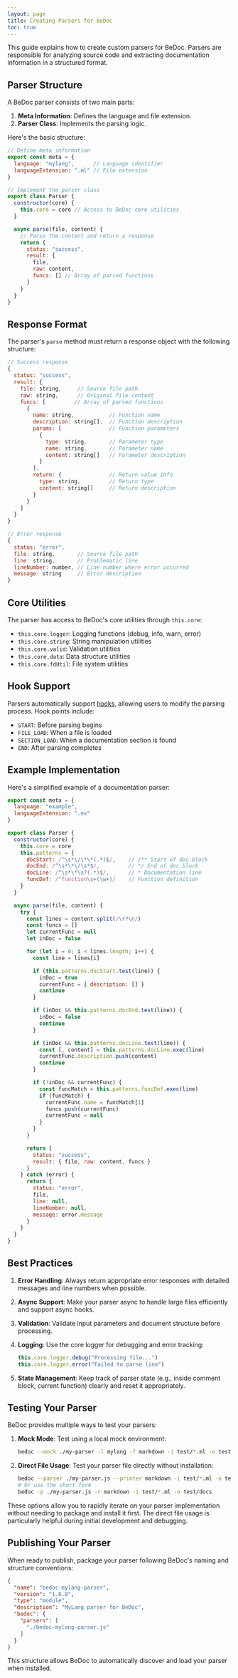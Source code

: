 ```yaml
---
layout: page
title: Creating Parsers for BeDoc
toc: true
---
```


This guide explains how to create custom parsers for BeDoc. Parsers are
responsible for analyzing source code and extracting documentation information
in a structured format.

## Parser Structure

A BeDoc parser consists of two main parts:

1. **Meta Information**: Defines the language and file extension.
2. **Parser Class**: Implements the parsing logic.

Here's the basic structure:

```javascript
// Define meta information
export const meta = {
  language: "mylang",      // Language identifier
  languageExtension: ".ml" // File extension
}

// Implement the parser class
export class Parser {
  constructor(core) {
    this.core = core // Access to BeDoc core utilities
  }

  async parse(file, content) {
    // Parse the content and return a response
    return {
      status: "success",
      result: {
        file,
        raw: content,
        funcs: [] // Array of parsed functions
      }
    }
  }
}
```

## Response Format

The parser's `parse` method must return a response object with the following
structure:

```javascript
// Success response
{
  status: "success",
  result: {
    file: string,     // Source file path
    raw: string,      // Original file content
    funcs: [         // Array of parsed functions
      {
        name: string,           // Function name
        description: string[],  // Function description
        params: [               // Function parameters
          {
            type: string,       // Parameter type
            name: string,       // Parameter name
            content: string[]   // Parameter description
          }
        ],
        return: {               // Return value info
          type: string,         // Return type
          content: string[]     // Return description
        }
      }
    ]
  }
}

// Error response
{
  status: "error",
  file: string,       // Source file path
  line: string,       // Problematic line
  lineNumber: number, // Line number where error occurred
  message: string     // Error description
}
```

## Core Utilities

The parser has access to BeDoc's core utilities through `this.core`:

- `this.core.logger`: Logging functions (debug, info, warn, error)
- `this.core.string`: String manipulation utilities
- `this.core.valid`: Validation utilities
- `this.core.data`: Data structure utilities
- `this.core.fdUtil`: File system utilities

## Hook Support

Parsers automatically support [hooks](hooks), allowing users to modify the
parsing process. Hook points include:

- `START`: Before parsing begins
- `FILE_LOAD`: When a file is loaded
- `SECTION_LOAD`: When a documentation section is found
- `END`: After parsing completes

## Example Implementation

Here's a simplified example of a documentation parser:

```javascript
export const meta = {
  language: "example",
  languageExtension: ".ex"
}

export class Parser {
  constructor(core) {
    this.core = core
    this.patterns = {
      docStart: /^\s*\/\*\*(.*)$/,    // /** Start of doc block
      docEnd: /^\s*\*\/\s*$/,         // */ End of doc block
      docLine: /^\s*\*\s?(.*)$/,      // * Documentation line
      funcDef: /^function\s+(\w+)/    // Function definition
    }
  }

  async parse(file, content) {
    try {
      const lines = content.split(/\r?\n/)
      const funcs = []
      let currentFunc = null
      let inDoc = false

      for (let i = 0; i < lines.length; i++) {
        const line = lines[i]

        if (this.patterns.docStart.test(line)) {
          inDoc = true
          currentFunc = { description: [] }
          continue
        }

        if (inDoc && this.patterns.docEnd.test(line)) {
          inDoc = false
          continue
        }

        if (inDoc && this.patterns.docLine.test(line)) {
          const [, content] = this.patterns.docLine.exec(line)
          currentFunc.description.push(content)
          continue
        }

        if (!inDoc && currentFunc) {
          const funcMatch = this.patterns.funcDef.exec(line)
          if (funcMatch) {
            currentFunc.name = funcMatch[1]
            funcs.push(currentFunc)
            currentFunc = null
          }
        }
      }

      return {
        status: "success",
        result: { file, raw: content, funcs }
      }
    } catch (error) {
      return {
        status: "error",
        file,
        line: null,
        lineNumber: null,
        message: error.message
      }
    }
  }
}
```

## Best Practices

1. **Error Handling**: Always return appropriate error responses with detailed
   messages and line numbers when possible.

2. **Async Support**: Make your parser async to handle large files efficiently and
   support async hooks.

3. **Validation**: Validate input parameters and document structure before
   processing.

4. **Logging**: Use the core logger for debugging and error tracking:
   ```javascript
   this.core.logger.debug("Processing file...")
   this.core.logger.error("Failed to parse line")
   ```

5. **State Management**: Keep track of parser state (e.g., inside comment block,
   current function) clearly and reset it appropriately.

## Testing Your Parser

BeDoc provides multiple ways to test your parsers:

1. **Mock Mode**: Test using a local mock environment:
   ```bash
   bedoc --mock ./my-parser -l mylang -f markdown -i test/*.ml -o test/docs
   ```

2. **Direct File Usage**: Test your parser file directly without installation:
   ```bash
   bedoc --parser ./my-parser.js --printer markdown -i test/*.ml -o test/docs
   # Or use the short form
   bedoc -p ./my-parser.js -r markdown -i test/*.ml -o test/docs
   ```

These options allow you to rapidly iterate on your parser implementation without
needing to package and install it first. The direct file usage is particularly
helpful during initial development and debugging.

## Publishing Your Parser

When ready to publish, package your parser following BeDoc's naming and structure
conventions:

```json
{
  "name": "bedoc-mylang-parser",
  "version": "1.0.0",
  "type": "module",
  "description": "MyLang parser for BeDoc",
  "bedoc": {
    "parsers": [
      "./bedoc-mylang-parser.js"
    ]
  }
}
```

This structure allows BeDoc to automatically discover and load your parser when installed.
